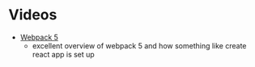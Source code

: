 # Videos

- [Webpack 5](https://www.youtube.com/playlist?list=PLmZPx_9ZF_sB4orswXdpThGMX9ii2uP7Z)
  - excellent overview of webpack 5 and how something like create react app is set up
